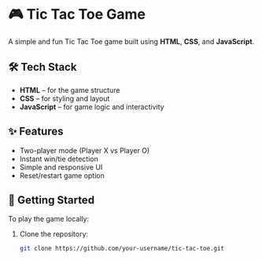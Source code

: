 # 🎮 Tic Tac Toe Game

A simple and fun Tic Tac Toe game built using **HTML**, **CSS**, and **JavaScript**.

## 🛠️ Tech Stack

- **HTML** – for the game structure  
- **CSS** – for styling and layout  
- **JavaScript** – for game logic and interactivity

## ✨ Features

- Two-player mode (Player X vs Player O)
- Instant win/tie detection
- Simple and responsive UI
- Reset/restart game option

## 🚀 Getting Started

To play the game locally:

1. Clone the repository:
   ```bash
   git clone https://github.com/your-username/tic-tac-toe.git
